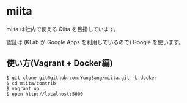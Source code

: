 # miita

miita は社内で使える Qiita を目指しています。

認証は (KLab が Google Apps を利用しているので) Google を使います。

## 使い方(Vagrant + Docker編)
```
$ git clone git@github.com:YungSang/miita.git -b docker
$ cd miita/contrib
$ vagrant up
$ open http://localhost:5000
```
